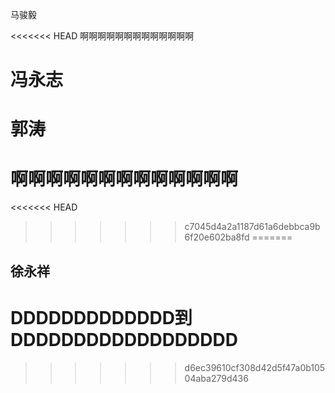马骏毅

<<<<<<< HEAD
啊啊啊啊啊啊啊啊啊啊啊啊啊

冯永志
=======
郭涛
=======

啊啊啊啊啊啊啊啊啊啊啊啊啊
=======
<<<<<<< HEAD
>>>>>>> c7045d4a2a1187d61a6debbca9b6f20e602ba8fd
=======

## 徐永祥

# DDDDDDDDDDDDD到DDDDDDDDDDDDDDDDDD

>>>>>>> d6ec39610cf308d42d5f47a0b10504aba279d436
